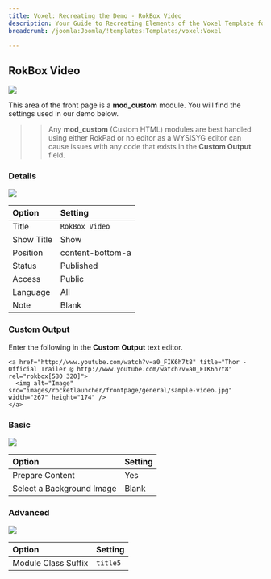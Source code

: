```yaml
---
title: Voxel: Recreating the Demo - RokBox Video
description: Your Guide to Recreating Elements of the Voxel Template for Joomla
breadcrumb: /joomla:Joomla/!templates:Templates/voxel:Voxel

---
```


RokBox Video
-----
![][demo]

This area of the front page is a **mod_custom** module. You will find the settings used in our demo below.

>> Any **mod_custom** (Custom HTML) modules are best handled using either RokPad or no editor as a WYSISYG editor can cause issues with any code that exists in the **Custom Output** field.

### Details
![][demo2]

| Option     | Setting          |  
| :--------- | :--------------- |  
| Title      | `RokBox Video`   |  
| Show Title | Show             |  
| Position   | content-bottom-a |  
| Status     | Published        |  
| Access     | Public           |  
| Language   | All              |  
| Note       | Blank            |  

### Custom Output
Enter the following in the **Custom Output** text editor.

~~~
<a href="http://www.youtube.com/watch?v=a0_FIK6h7t8" title="Thor - Official Trailer @ http://www.youtube.com/watch?v=a0_FIK6h7t8" rel="rokbox[580 320]">
  <img alt="Image" src="images/rocketlauncher/frontpage/general/sample-video.jpg" width="267" height="174" />
</a>
~~~

### Basic
![][demo3]

| Option                    | Setting |  
| :------------------------ | :------ |  
| Prepare Content           | Yes     |  
| Select a Background Image | Blank   |

### Advanced
![][demo4]

| Option              | Setting  |  
| :------------------ | :------- |  
| Module Class Suffix | `title5` |  

[demo]: assets/demo_8.jpeg
[demo2]: assets/rokbox_1.jpeg
[demo3]: assets/rokbox_2.jpeg
[demo4]: assets/rokbox_3.jpeg